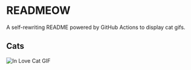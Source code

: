 # READMEOW

A self-rewriting README powered by GitHub Actions to display cat gifs.

## Cats

![In Love Cat GIF](https://media3.giphy.com/media/v1.Y2lkPTlhY2QwMmRhMGZtcGs4bmRybGNqaGw1eDNkdHBya3Fhc2lkY3hhbXY2c3dzcHU2cCZlcD12MV9naWZzX3NlYXJjaCZjdD1n/MDJ9IbxxvDUQM/200.gif)
